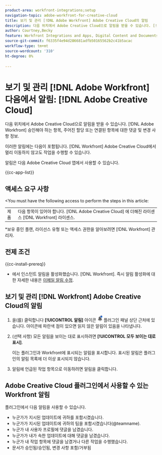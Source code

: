 ```yaml
---
product-area: workfront-integrations;setup
navigation-topic: adobe-workfront-for-creative-cloud
title: 보기 및 관리 [!DNL Adobe Workfront] Adobe Creative Cloud의 알림
description: 다음 위치에서 Adobe Creative Cloud으로 알림을 받을 수 있습니다. [!DNL Adobe Workfront] 승인해야 하는 항목, 주어진 할당 또는 연결된 항목에 대한 댓글 및 변경 사항 정보.
author: Courtney,Becky
feature: Workfront Integrations and Apps, Digital Content and Documents
source-git-commit: f6335f4e94d286681adfb50165562b2c41b5acac
workflow-type: tm+mt
source-wordcount: '310'
ht-degree: 0%

---
```


# 보기 및 관리 [!DNL Adobe Workfront] 다음에서 알림: [!DNL Adobe Creative Cloud]

다음 위치에서 Adobe Creative Cloud으로 알림을 받을 수 있습니다. [!DNL Adobe Workfront] 승인해야 하는 항목, 주어진 할당 또는 연결된 항목에 대한 댓글 및 변경 사항 정보.

이러한 알림에는 다음이 포함됩니다. [!DNL Workfront] Adobe Creative Cloud에서 멀리 이동하지 않고도 작업을 수행할 수 있습니다.

알림은 다음 Adobe Creative Cloud 앱에서 사용할 수 있습니다.

{{cc-app-list}}

## 액세스 요구 사항

&lt;You must have the following access to perform the steps in this article:

<table style="table-layout:auto"> 
 <col> 
 </col> 
 <col> 
 </col> 
 <tbody> 
  <tr> 
   <!--<td role="rowheader">[!DNL Adobe Workfront] plan*</td> 
   <td> <p>[!UICONTROL Pro] or higher</p> </td> 
  </tr> 
  <tr data-mc-conditions=""> 
   <td role="rowheader">[!DNL Adobe Workfront] license*</td> 
   <td> <p>[!UICONTROL Work] or [!UICONTROL Plan]</p> </td> 
  </tr> -->
  <tr> 
   <td role="rowheader">제품</td> 
   <td>다음 항목이 있어야 합니다. [!DNL Adobe Creative Cloud] 에 더해진 라이센스 [!DNL Workfront] 라이센스.</td> 
  </tr> 
 </tbody> 
</table>

&#42;보유 중인 플랜, 라이선스 유형 또는 액세스 권한을 알아보려면 [!DNL Workfront] 관리자.

## 전제 조건

{{cc-install-prereq}}

* 에서 인스턴트 알림을 활성화했습니다. [!DNL Workfront]. 즉시 알림 활성화에 대한 자세한 내용은 [이메일 알림 수정](/help/quicksilver/workfront-basics/using-notifications/activate-or-deactivate-your-own-event-notifications.md).

## 보기 및 관리 [!DNL Workfront] Adobe Creative Cloud의 알림

1. 을(를) 클릭합니다 **[!UICONTROL 알림]** 아이콘 ![알림 아이콘](assets/cc-plugin-notifications-icon.png) 플러그인 패널 상단 근처에 있습니다. 아이콘에 파란색 점이 있으면 읽지 않은 알림이 있음을 나타냅니다.
1. (선택 사항) 모든 알림을 보이는 대로 표시하려면 **[!UICONTROL 모두 보이는 대로 표시]**.

   이는 플러그인과 Workfront에 표시되는 알림을 표시합니다. 표시된 알림은 플러그인의 알림 목록에 더 이상 표시되지 않습니다.

1. 알림에 언급된 작업 항목으로 이동하려면 알림을 클릭합니다.

## Adobe Creative Cloud 플러그인에서 사용할 수 있는 Workfront 알림

플러그인에서 다음 알림을 사용할 수 있습니다.


* 누군가가 지시된 업데이트에 귀하를 포함시켰습니다.
* 누군가가 지시된 업데이트에 귀하의 팀을 포함시켰습니다(@teamname).
* 누군가 내 사용자 프로필에 댓글을 남겼습니다.
* 누군가가 내가 속한 업데이트에 대해 댓글을 남겼습니다.
* 누군가 내 작업 항목에 댓글을 남겼거나 다른 작업을 수행했습니다.
* 문서가 승인됨/승인됨, 변경 사항 포함/거부됨


